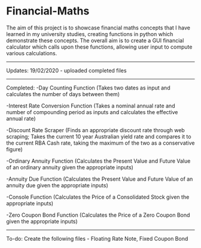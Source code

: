 # Financial-Maths
The aim of this project is to showcase financial maths concepts that I have learned in my university studies, creating functions in python which demonstrate these concepts.  The overall aim is to create a GUI financial calculator which calls upon these functions, allowing user input to compute various calculations.

------------------------------------------------------------------------------------------------------------------------------

Updates:
19/02/2020 - uploaded completed files

------------------------------------------------------------------------------------------------------------------------------

Completed:
-Day Counting Function (Takes two dates as input and calculates the number of days between them)

-Interest Rate Conversion Function (Takes a nominal annual rate and number of compounding period as inputs and calculates the effective annual rate)

-Discount Rate Scraper (Finds an appropriate discount rate through web scraping; Takes the current 10 year Australian yield rate and compares it to the current RBA Cash rate, taking the maximum of the two as a conservative figure)

-Ordinary Annuity Function (Calculates the Present Value and Future Value of an ordinary annuity given the appropriate inputs)

-Annuity Due Function (Calculates the Present Value and Future Value of an annuity due given the appropriate inputs)

-Console Function (Calculates the Price of a Consolidated Stock given the appropriate inputs)

-Zero Coupon Bond Function (Calculates the Price of a Zero Coupon Bond given the appropriate inputs)

------------------------------------------------------------------------------------------------------------------------------

To-do: 
Create the following files - Floating Rate Note, Fixed Coupon Bond



